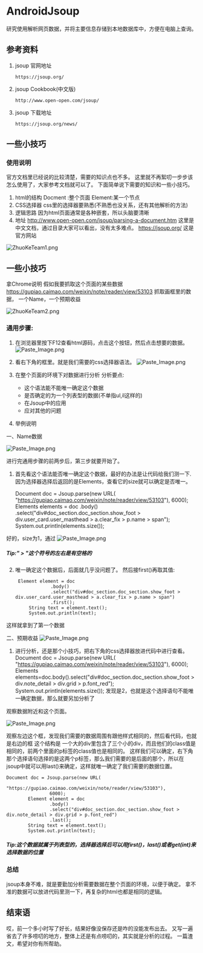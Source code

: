 # AndroidJsoup
研究使用解析网页数据，并将主要信息存储到本地数据库中，方便在电脑上查询。

## 参考资料
1. jsoup 官网地址

    `https://jsoup.org/`

2. jsoup Cookbook(中文版)

    `http://www.open-open.com/jsoup/`
3. jsoup 下载地址

    `https://jsoup.org/news/`


## 一些小技巧

### 使用说明
  官方文档里已经说的比较清楚，需要的知识点也不多。
  这里就不再絮叨一步步该怎么使用了，大家参考文档就可以了。
  下面简单说下需要的知识和一些小技巧。
1. html的结构
  Docment :整个页面
  Element:某一个节点
2. CSS选择器
    css里的选择器要熟悉(不熟悉也没关系，还有其他解析的方法)
3. 逻辑思路
  因为html页面通常是各种嵌套，所以头脑要清晰
4. 地址
  http://www.open-open.com/jsoup/parsing-a-document.htm
这里是中文文档，通过目录大家可以看出，没有太多难点。
https://jsoup.org/
这是官方网站

![ZhuoKeTeam1.png](http://upload-images.jianshu.io/upload_images/1383797-fa7be66f3cbf3875.png?imageMogr2/auto-orient/strip%7CimageView2/2/w/1240)

## 一些小技巧
拿Chrome说明
假如我要抓取这个页面的某些数据
  https://gupiao.caimao.com/weixin/note/reader/view/53103
抓取画框里的数据，
一个Name，一个预期收益

![ZhuoKeTeam2.png](http://upload-images.jianshu.io/upload_images/1383797-834ff55071f8c35d.png?imageMogr2/auto-orient/strip%7CimageView2/2/w/1240)

### 通用步骤:

1. 在浏览器里按下F12查看html源码，点击这个按钮，然后点击想要的数据。
![Paste_Image.png](http://upload-images.jianshu.io/upload_images/1383797-e662a583add707c8.png?imageMogr2/auto-orient/strip%7CimageView2/2/w/1240)

2. 看右下角的框里。就是我们需要的css选择器语法。
![Paste_Image.png](http://upload-images.jianshu.io/upload_images/1383797-ee6953f64b2430ff.png?imageMogr2/auto-orient/strip%7CimageView2/2/w/1240)
3. 在整个页面的环境下对数据进行分析
    分析要点:
    * 这个语法能不能唯一确定这个数据
    * 是否确定的为一个列表型的数据(不单指ul,il这样的)
    * 在Jsoup中的应用
    * 应对其他的问题

4. 举例说明

一、Name数据

![Paste_Image.png](http://upload-images.jianshu.io/upload_images/1383797-b2ea300efd35e033.png?imageMogr2/auto-orient/strip%7CimageView2/2/w/1240)

进行完通用步骤的前两步后，第三步就要开始了。
  
1. 首先看这个语法能否唯一确定这个数据，最好的办法是让代码给我们测一下.
因为选择器选择后返回的是Elements，查看它的size就可以确定是否唯一。


     Document doc = Jsoup.parse(new URL(
					"https://gupiao.caimao.com/weixin/note/reader/view/53103"),
					6000);
			Elements elements = doc
					.body()
					.select("div#doc_section.doc_section.show_foot > div.user_card.user_masthead > a.clear_fix > p.name > span");
			System.out.println(elements.size());

好的，size为1，通过
![Paste_Image.png](http://upload-images.jianshu.io/upload_images/1383797-996d46724cf2c74f.png?imageMogr2/auto-orient/strip%7CimageView2/2/w/1240)

  ##### Tip:" > "这个符号的左右是有空格的
2. 唯一确定这个数据后，后面就几乎没问题了。
然后接first()再取其值:

        Element element = doc
					.body()
					.select("div#doc_section.doc_section.show_foot > div.user_card.user_masthead > a.clear_fix > p.name > span")
					.first();
			String text = element.text();
			System.out.println(text);

这样就拿到了第一个数据


二、预期收益
![Paste_Image.png](http://upload-images.jianshu.io/upload_images/1383797-edfd75ebbe4afda7.png?imageMogr2/auto-orient/strip%7CimageView2/2/w/1240)


1. 进行分析，还是那个小技巧，把右下角的css选择器放进代码中进行查看。
         Document doc = Jsoup.parse(new URL(
					"https://gupiao.caimao.com/weixin/note/reader/view/53103"),
					6000);
			Elements elements=doc.body().select("div#doc_section.doc_section.show_foot > div.note_detail > div.grid > p.font_red");
			System.out.println(elements.size());
发现是2，也就是这个选择语句不能唯一确定数据，那么就要另加分析了

观察数据附近和这个页面。

![Paste_Image.png](http://upload-images.jianshu.io/upload_images/1383797-d1f7315cf45f703b.png?imageMogr2/auto-orient/strip%7CimageView2/2/w/1240)

观察左边这个框，发现我们需要的数据周围有跟他样式相同的，然后看代码，也就是右边的框
这个结构是 一个大的div里包含了三个小的div，而且他们的class值是相同的，前两个里面的p标签的class值也是相同的。
这样我们可以确定，右下角那个选择语句选择的是这两个p标签，那么我们需要的是后面的那个，所以在jsoup中就可以用last()来确定，这样就唯一确定了我们需要的数据位置。

    Document doc = Jsoup.parse(new URL(
					"https://gupiao.caimao.com/weixin/note/reader/view/53103"),
					6000);
			Element element = doc
					.body()
					.select("div#doc_section.doc_section.show_foot > div.note_detail > div.grid > p.font_red")
					.last();
			String text = element.text();
			System.out.println(text);

##### Tip:这个数据就属于列表型的，选择器选择后可以用first()，last()或者get(int)来选择数据的位置

###  总结
jsoup本身不难，就是要勤加分析需要数据在整个页面的环境，以便于确定。
拿不准的数据可以放进代码里测一下，再复杂的html也都是相同的逻辑。

## 结束语
哎，前一个多小时写了好长，结果好像没保存还是咋的没能发布出去。
又写一遍省去了许多唠叨的地方，整体上还是有点唠叨的，其实就是分析的过程。
一篇渣文，希望对你有所帮助。

